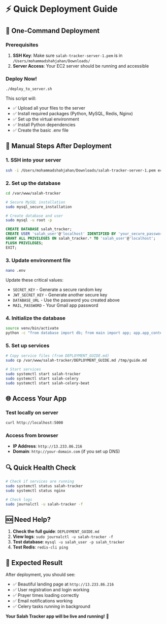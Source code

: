 # ⚡ Quick Deployment Guide

## 🚀 One-Command Deployment

### Prerequisites
1. **SSH Key**: Make sure `salah-tracker-server-1.pem` is in `/Users/mohammadshahjahan/Downloads/`
2. **Server Access**: Your EC2 server should be running and accessible

### Deploy Now!
```bash
./deploy_to_server.sh
```

This script will:
- ✅ Upload all your files to the server
- ✅ Install required packages (Python, MySQL, Redis, Nginx)
- ✅ Set up the virtual environment
- ✅ Install Python dependencies
- ✅ Create the basic .env file

## 🔧 Manual Steps After Deployment

### 1. SSH into your server
```bash
ssh -i /Users/mohammadshahjahan/Downloads/salah-tracker-server-1.pem ec2-user@13.233.86.216
```

### 2. Set up the database
```bash
cd /var/www/salah-tracker

# Secure MySQL installation
sudo mysql_secure_installation

# Create database and user
sudo mysql -u root -p
```

```sql
CREATE DATABASE salah_tracker;
CREATE USER 'salah_user'@'localhost' IDENTIFIED BY 'your_secure_password';
GRANT ALL PRIVILEGES ON salah_tracker.* TO 'salah_user'@'localhost';
FLUSH PRIVILEGES;
EXIT;
```

### 3. Update environment file
```bash
nano .env
```

Update these critical values:
- `SECRET_KEY` - Generate a secure random key
- `JWT_SECRET_KEY` - Generate another secure key
- `DATABASE_URL` - Use the password you created above
- `MAIL_PASSWORD` - Your Gmail app password

### 4. Initialize the database
```bash
source venv/bin/activate
python -c "from database import db; from main import app; app.app_context().push(); db.create_all()"
```

### 5. Set up services
```bash
# Copy service files (from DEPLOYMENT_GUIDE.md)
sudo cp /var/www/salah-tracker/DEPLOYMENT_GUIDE.md /tmp/guide.md

# Start services
sudo systemctl start salah-tracker
sudo systemctl start salah-celery
sudo systemctl start salah-celery-beat
```

## 🌐 Access Your App

### Test locally on server
```bash
curl http://localhost:5000
```

### Access from browser
- **IP Address**: `http://13.233.86.216`
- **Domain**: `http://your-domain.com` (if you set up DNS)

## 🔍 Quick Health Check

```bash
# Check if services are running
sudo systemctl status salah-tracker
sudo systemctl status nginx

# Check logs
sudo journalctl -u salah-tracker -f
```

## 🆘 Need Help?

1. **Check the full guide**: `DEPLOYMENT_GUIDE.md`
2. **View logs**: `sudo journalctl -u salah-tracker -f`
3. **Test database**: `mysql -u salah_user -p salah_tracker`
4. **Test Redis**: `redis-cli ping`

## 🎯 Expected Result

After deployment, you should see:
- ✅ Beautiful landing page at `http://13.233.86.216`
- ✅ User registration and login working
- ✅ Prayer times loading correctly
- ✅ Email notifications working
- ✅ Celery tasks running in background

**Your Salah Tracker app will be live and running!** 🎉
